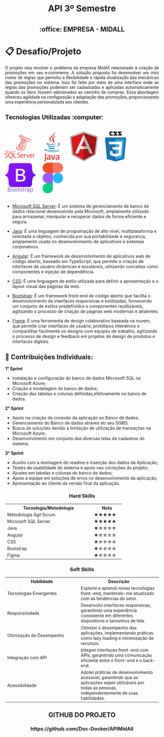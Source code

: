 <html>
<body>
 <h1 align="center"> API 3º Semestre</h1>
 <h1 align="center"> 
 <h2 align="center">:office: EMPRESA - MIDALL</h2>
 
# :clipboard: Desafio/Projeto
  
  <p align="justify" style="font-family:roboto;"> O projeto visa resolver o problema da empresa MidAll relacionado à criação de promoções em seu e-commerce. A solução proposta foi desenvolver um mini motor de regras que permitiu a flexibilidade e rápida atualização das mecânicas das promoções no sistema. Isso foi feito por meio de uma interface onde as regras das promoções poderiam ser cadastradas e aplicadas automaticamente quando os itens fossem adicionados ao carrinho de compras. Essa abordagem ofereceu agilidade na configuração e adaptação das promoções, proporcionando uma experiência personalizada aos clientes.

<h2 style="font-family:roboto;"> Tecnologias Utilizadas :computer:</h2>
 
 <div style="display: inline_block"><br> 
 <img src="https://github.com/devicons/devicon/blob/master/icons/microsoftsqlserver/microsoftsqlserver-plain-wordmark.svg" width="100"    height="100" />	 
 <img src="https://raw.githubusercontent.com/devicons/devicon/1119b9f84c0290e0f0b38982099a2bd027a48bf1/icons/java/java-original-wordmark.svg" width="100"    height="100" />
 <img src="https://raw.githubusercontent.com/devicons/devicon/1119b9f84c0290e0f0b38982099a2bd027a48bf1/icons/angularjs/angularjs-original.svg" width="100" height="100" />
 <img src="https://raw.githubusercontent.com/devicons/devicon/1119b9f84c0290e0f0b38982099a2bd027a48bf1/icons/css3/css3-original-wordmark.svg" width="100" height="100" />
 <img src="https://raw.githubusercontent.com/devicons/devicon/1119b9f84c0290e0f0b38982099a2bd027a48bf1/icons/bootstrap/bootstrap-original-wordmark.svg" width="100" height="100" />
 <img src="https://raw.githubusercontent.com/devicons/devicon/1119b9f84c0290e0f0b38982099a2bd027a48bf1/icons/figma/figma-original.svg" width="100" height="100" />
</div>
 
<br>
 
  <ul>
  <li><a href="https://www.microsoft.com/pt-br/sql-server/sql-server-downloads">Microsoft SQL Server</a>: É um sistema de gerenciamento de banco de dados relacional desenvolvido pela Microsoft, amplamente utilizado para armazenar, manipular e recuperar dados de forma eficiente e segura.</p></li>
  </li>	  
  <li><a href="https://www.java.com/pt-BR/">Java</a>: É uma linguagem de programação de alto nível, multiplataforma e orientada a objetos, conhecida por sua portabilidade e segurança, amplamente usada no desenvolvimento de aplicativos e sistemas corporativos.</p></li>
  </li>
   <li><a href="https://angular.io/">Angular</a>: É um framework de desenvolvimento de aplicativos web de código aberto, baseado em TypeScript, que permite a criação de interfaces de usuário dinâmicas e escaláveis, utilizando conceitos como componentes e injeção de dependência.</p></li>
  </li>
   <li><a href="https://www.w3.org/Style/CSS/Overview.en.html">CSS</a>: É uma linguagem de estilo utilizada para definir a apresentação e o layout visual das páginas da web.</p></li>
  </li>
   <li><a href="https://getbootstrap.com/">Bootstrap</a>: É um framework front-end de código aberto que facilita o desenvolvimento de interfaces responsivas e estilizadas, fornecendo um conjunto de estilos predefinidos e componentes reutilizáveis, agilizando o processo de criação de páginas web modernas e atraentes.</p></li>
  </li>
  <li><a href="https://www.figma.com/">Figma</a>: É uma ferramenta de design colaborativo baseada na nuvem, que permite criar interfaces de usuário, protótipos interativos e compartilhar facilmente os designs com equipes de trabalho, agilizando o processo de design e feedback em projetos de design de produtos e interfaces digitais.</p></li>
  </li>

  </ul>
  
 ## :dart: Contribuições Individuais:

 **1° Sprint**
- instalação e configuração do banco de dados Microsoft SQL na Microsoft Azure;
- Criação e modelagem do banco de dados;
- Criação das tabelas e colunas definidas,efetivamente no banco de dados.
  

 **2° Sprint**  
- Apoio na criação da conexão da aplicação ao Banco de dados;
- Gerenciamento do Banco de dados atraves do seu SGBD;
- Busca de soluções devido a limitação de utilização de transações na Microsoft Azure;
- Desenvolvimento em conjunto das diversas telas de cadastros do sistema.

 **3° Sprint**
 - Auxilio com a montagem do readme e inserção dos dados da Aplicação;
 - Testes de usabilidade do sistema e apoio nas correções do projeto;
 - Ajustes em tabelas e colunas do banco de dados;
 - Apoio a equipe em soluções de erros no desenvolvimento da aplicação;
 - Apresentação ao cliente da versão final da aplicação.
 </details>   

  <h3 align="center"> Hard Skills </h3>
  <table align="center">
    <tr>
      <th width="270px">Tecnologia/Metodologia</th>
      <th width="85px">Nota</th>
     </tr>
    <tr>
      <td>Metodologia Ágil Scrum</td>
      <td>★★★★★</td>
    </tr>
    <tr>
      <td>Microsoft SQL Server</td>
      <td>★★★★★</td>
    </tr>	
    <tr>
      <td>Java</td>
      <td>★☆☆☆☆</td>
    </tr>
    <tr>
      <td>Angular</td>
      <td>★☆☆☆☆</td>
    </tr>
    <tr>
      <td>CSS</td>
      <td>★☆☆☆☆</td>
    </tr>
    <tr>
      <td>Bootstrap</td>
      <td>★☆☆☆☆</td>
    </tr>
    <tr>
      <td>Figma</td>
      <td>★☆☆☆☆</td>
    </tr>
  </table>
  
  <h3 align="center">Soft Skills</h3>
  <table align="center">
    <tr>
      <th width="270px">Habilidade</th>
      <th width="290px">Descrição</th>
    </tr>
<tr>
  <td>Tecnologias Emergentes</td>
  <td>Explorei e aprendi novas tecnologias front-end, mantendo-me atualizado com as tendências do setor.</td>
</tr>
<tr>
  <td>Responsividade</td>
  <td>Desenvolvi interfaces responsivas, garantindo uma experiência consistente em diferentes dispositivos e tamanhos de tela.</td>
</tr>
<tr>
  <td>Otimização de Desempenho</td>
  <td>Otimizei o desempenho das aplicações, implementando práticas como lazy loading e minimização de recursos.</td>
</tr>
<tr>
  <td>Integração com API</td>
  <td>Integrei interfaces front-end com APIs, garantindo uma comunicação eficiente entre o front-end e o back-end.</td>
</tr>
<tr>
  <td>Acessibilidade</td>
  <td>Adotei práticas de desenvolvimento acessível, garantindo que as aplicações sejam utilizáveis por todas as pessoas, independentemente de suas habilidades.</td>
</tr>
  </table>

<h2 align="center"> GITHUB DO PROJETO</h2>

 <h3 align="center">https://github.com/Doc-Docker/APIMidAll</h3>
 </body>
</html>
